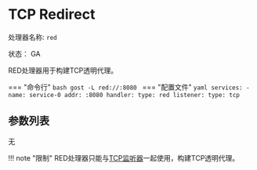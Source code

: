 # TCP Redirect

处理器名称: `red`

状态： GA

RED处理器用于构建TCP透明代理。

=== "命令行"
	```bash
	gost -L red://:8080
	```
=== "配置文件"
    ```yaml
	services:
	- name: service-0
	  addr: :8080
	  handler:
		type: red
	  listener:
		type: tcp
	```

## 参数列表

无

!!! note "限制"
    RED处理器只能与[TCP监听器](/reference/listeners/tcp/)一起使用，构建TCP透明代理。

